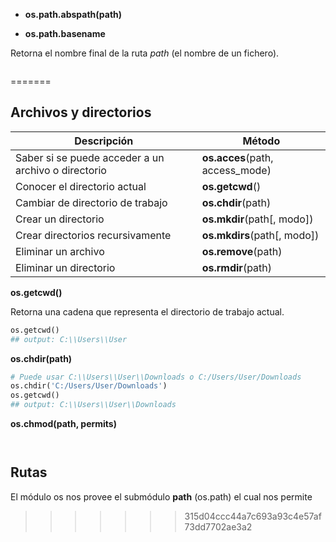 - **os.path.abspath(path)**


- **os.path.basename**

Retorna el nombre final de la ruta *path* (el nombre de un fichero).

```py


```
=======
## Archivos y directorios

| Descripción | Método |
| ----------- | ------ |
|Saber si se puede acceder a un archivo o directorio|**os.acces**(path, access_mode)|
|Conocer el directorio actual|**os.getcwd**()|
|Cambiar de directorio de trabajo|**os.chdir**(path)|
|Crear un directorio|**os.mkdir**(path[, modo])|
|Crear directorios recursivamente|**os.mkdirs**(path[, modo])|
|Eliminar un archivo|**os.remove**(path)|
|Eliminar un directorio|**os.rmdir**(path)|



**os.getcwd()**

Retorna una cadena que representa el directorio de trabajo actual.

```python
os.getcwd()
## output: C:\\Users\\User
```

**os.chdir(path)**

```python
# Puede usar C:\\Users\\User\\Downloads o C:/Users/User/Downloads 
os.chdir('C:/Users/User/Downloads')
os.getcwd()
## output: C:\\Users\\User\\Downloads
```

**os.chmod(path, permits)**

```python

```


```python

```

## Rutas

El módulo os nos provee el submódulo **path** (os.path) el cual nos permite

>>>>>>> 315d04ccc44a7c693a93c4e57af73dd7702ae3a2
